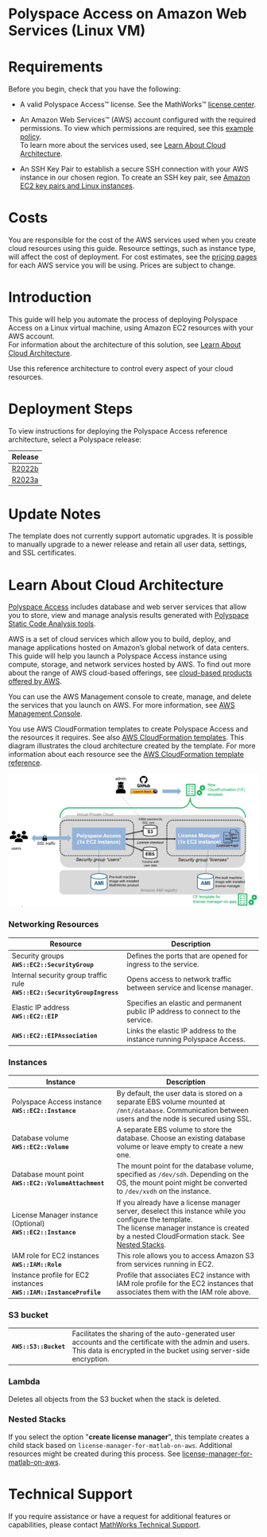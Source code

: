 # Polyspace Access on Amazon Web Services (Linux VM)

# Requirements

Before you begin, check that you have the following:

* A valid Polyspace Access™ license. See the MathWorks™ [license center](https://www.mathworks.com/licensecenter/).

* An Amazon Web Services™ (AWS) account configured with the required permissions. To view which permissions are required, see this [example policy](prerequisites/polyspace-access-on-aws-iam-policy.json).  
To learn more about the services used, see [Learn About Cloud Architecture](#learn-about-cloud-architecture).

* An SSH Key Pair to establish a secure SSH connection with your AWS instance in our chosen region. To create an SSH key pair, see [Amazon EC2 key pairs and Linux instances](https://docs.aws.amazon.com/AWSEC2/latest/UserGuide/ec2-key-pairs.html).

# Costs
You are responsible for the cost of the AWS services used when you create cloud resources using this guide. Resource settings, such as instance type, will affect the cost of deployment. For cost estimates, see the [pricing pages](https://aws.amazon.com/pricing/) for each AWS service you will be using. Prices are subject to change.

# Introduction
This guide will help you automate the process of deploying Polyspace Access on a Linux virtual machine, using Amazon EC2 resources with your AWS account.  
For information about the architecture of this solution, see [Learn About Cloud Architecture](#learn-about-cloud-architecture).

Use this reference architecture to control every aspect of your cloud resources.

# Deployment Steps

To view instructions for deploying the Polyspace Access reference architecture, select a Polyspace release:

| Release |
| ------- |
| [R2022b](releases/R2022b/README.md) |
| [R2023a](releases/R2023a/README.md) |

# Update Notes
The template does not currently support automatic upgrades. It is possible to manually upgrade to a newer release and retain all user data, settings, and SSL certificates.

# Learn About Cloud Architecture
[Polyspace Access](https://www.mathworks.com/products/polyspace/static-analysis-notes/polyspace-access-team-collaboration.html) includes database and web server services that allow you to store, view and manage analysis results generated with [Polyspace Static Code Analysis tools](https://www.mathworks.com/products/polyspace.html).

AWS is a set of cloud services which allow you to build, deploy, and manage applications hosted on Amazon’s global network of data centers. This guide will help you launch a Polyspace Access instance using compute, storage, and network services hosted by AWS. To find out more about the range of AWS cloud-based offerings, see [cloud-based products offered by AWS](https://aws.amazon.com/products/).

You can use the AWS Management console to create, manage, and delete the services that you launch on AWS. For more information, see [AWS Management Console](https://aws.amazon.com/documentation/awsconsolehelpdocs/).

You use AWS CloudFormation templates to create Polyspace Access and the resources it requires. See also [AWS CloudFormation templates](https://aws.amazon.com/cloudformation/). This diagram illustrates the cloud architecture created by the template. For more information about each resource see the [AWS CloudFormation template reference](https://docs.aws.amazon.com/AWSCloudFormation/latest/UserGuide/template-reference.html).

![Cluster Architecture](img/Polyspace_Access_in_AWS_architecture.png?raw=true)

### Networking Resources
|Resource                                      | Description|
|----------------------------------------------|------------|
|Security groups<br/> **`AWS::EC2::SecurityGroup`**| Defines the ports that are opened for ingress to the service.|  
|Internal security group traffic rule<br/>**`AWS::EC2::SecurityGroupIngress`**| Opens access to network traffic between service and license manager.|
|Elastic IP address <br/>**`AWS::EC2::EIP`**| Specifies an elastic and permanent public IP address to connect to the service.|
**`AWS::EC2::EIPAssociation`** | Links the elastic IP address to the instance running Polyspace Access.|



### Instances
|Instance             | Description|
|---------------------|------------|
| Polyspace Access instance<br/>**`AWS::EC2::Instance`**| By default, the user data is stored on a separate EBS volume mounted at `/mnt/database`. Communication between users and the node is secured using SSL.|
| Database volume<br/>**`AWS::EC2::Volume`**| A separate EBS volume to store the database. Choose an existing database volume or leave empty to create a new one. |
| Database mount point <br/>**`AWS::EC2::VolumeAttachment`**| The mount point for the database volume, specified as `/dev/sdh`. Depending on the OS, the mount point might be converted to `/dev/xvdh` on the instance.|
|License Manager instance (Optional) <br/>**`AWS::EC2::Instance`**| If you already have a license manager server, deselect this instance while you configure the template. <br/>The license manager instance is created by a nested CloudFormation stack. See [Nested Stacks](#nested-stacks).|
|IAM role for EC2 instances<br/>**`AWS::IAM::Role`**| This role allows you to access Amazon S3 from services running in EC2. |
|Instance profile for EC2 instances<br/>**`AWS::IAM::InstanceProfile`**| Profile that associates EC2 instance with IAM role profile for the EC2 instances that associates them with the IAM role above.|


### S3 bucket 
|| |
|-------------------------------------|-------------------| 
|**`AWS::S3::Bucket`**    |Facilitates the sharing of the auto-generated user accounts and the certificate with the admin and users. This data is encrypted in the bucket using server-side encryption.
### Lambda
Deletes all objects from the S3 bucket when the stack is deleted.

### Nested Stacks
If you select the option "**create license manager**", this template creates a child stack based on `license-manager-for-matlab-on-aws`. Additional resources might be created during this process. See [license-manager-for-matlab-on-aws](https://github.com/mathworks-ref-arch/license-manager-for-matlab-on-aws).

# Technical Support
If you require assistance or have a request for additional features or capabilities, please contact [MathWorks Technical Support](https://www.mathworks.com/support/contact_us.html).